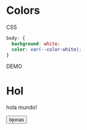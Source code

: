 # Colors

CSS

```css
body: {
  background: white;
  color: var(--color-white);
}
```

DEMO

<h1>Hol</h1>
<p>hola mundo!</p>
<button>bjonas</button>
